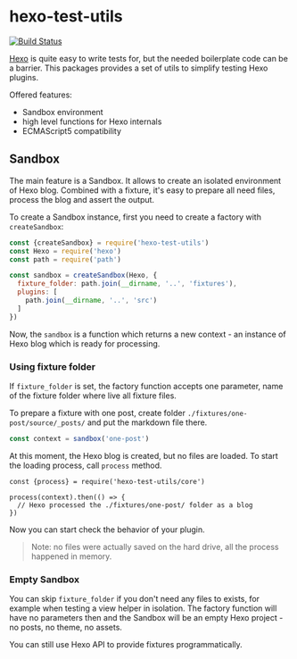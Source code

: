 # hexo-test-utils
[![Build Status](https://travis-ci.org/ertrzyiks/hexo-test-utils.svg?branch=master)](https://travis-ci.org/ertrzyiks/hexo-test-utils)

[Hexo](https://github.com/hexojs/hexo) is quite easy to write tests for, but the needed boilerplate code can be a barrier.
This packages provides a set of utils to simplify testing Hexo plugins.

Offered features:
 - Sandbox environment
 - high level functions for Hexo internals
 - ECMAScript5 compatibility

## Sandbox

The main feature is a Sandbox. It allows to create an isolated environment of Hexo blog. Combined
with a fixture, it's easy to prepare all need files, process the blog and assert the output.

To create a Sandbox instance, first you need to create a factory with `createSandbox`:

```js
const {createSandbox} = require('hexo-test-utils')
const Hexo = require('hexo')
const path = require('path')

const sandbox = createSandbox(Hexo, {
  fixture_folder: path.join(__dirname, '..', 'fixtures'),
  plugins: [
    path.join(__dirname, '..', 'src')
  ]
})
```

Now, the `sandbox` is a function which returns a new context - an instance of Hexo blog which is ready for processing.

### Using fixture folder
If `fixture_folder` is set, the factory function accepts one parameter, name of the fixture folder where live all fixture files.

To prepare a fixture with one post, create folder `./fixtures/one-post/source/_posts/` and put the markdown file there.

```js
const context = sandbox('one-post')
```

At this moment, the Hexo blog is created, but no files are loaded. To start the loading process, call `process` method.

```
const {process} = require('hexo-test-utils/core')

process(context).then(() => {
  // Hexo processed the ./fixtures/one-post/ folder as a blog
})
```

Now you can start check the behavior of your plugin.

> Note: no files were actually saved on the hard drive, all the process happened in memory.

### Empty Sandbox

You can skip `fixture_folder` if you don't need any files to exists, for example when testing a view helper in isolation.
The factory function will have no parameters then and the Sandbox will be an empty Hexo project - no posts, no theme, no assets.

You can still use Hexo API to provide fixtures programmatically.
